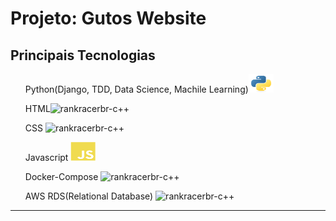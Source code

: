 <h1>Projeto: Gutos Website</h1>
<h2>Principais Tecnologias</h2>
<ls>
    <ul>Python(Django, TDD, Data Science, Machile Learning)<img alt="rankracerbr-phyton" height="30" width="40" src="https://raw.githubusercontent.com/devicons/devicon/master/icons/python/python-original.svg"></ul>
    <ul>HTML<img alt="rankracerbr-c++" height="33" width="35" src="https://logodownload.org/wp-content/uploads/2016/10/html5-logo-10.png"></ul>
    <ul>CSS <img alt="rankracerbr-c++" height="35" width="39" src="https://logospng.org/download/css-3/logo-css-3-2048.png"></ul>
    <ul>Javascript <img alt="rankracerbr-Js" height="30" width="40" src="https://raw.githubusercontent.com/devicons/devicon/master/icons/javascript/javascript-plain.svg"></ul>
    <ul>Docker-Compose <img alt="rankracerbr-c++" height="30" width="45" src="https://www.docker.com/wp-content/uploads/2022/03/Docker-Logo-White-RGB_Moby.png"></ul>
    <ul>AWS RDS(Relational Database)   <img alt="rankracerbr-c++" height="30" widht="30" src="https://upload.wikimedia.org/wikipedia/commons/thumb/9/93/Amazon_Web_Services_Logo.svg/2560px-Amazon_Web_Services_Logo.svg.png"></ul>
</ls>
<hr/>